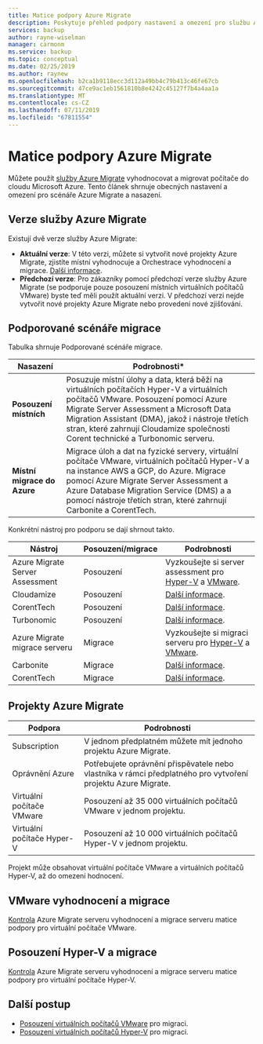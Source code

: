 ```yaml
---
title: Matice podpory Azure Migrate
description: Poskytuje přehled podpory nastavení a omezení pro službu Azure Migrate.
services: backup
author: rayne-wiselman
manager: carmonm
ms.service: backup
ms.topic: conceptual
ms.date: 02/25/2019
ms.author: raynew
ms.openlocfilehash: b2ca1b9118ecc3d112a49bb4c79b413c46fe67cb
ms.sourcegitcommit: 47ce9ac1eb1561810b8e4242c45127f7b4a4aa1a
ms.translationtype: MT
ms.contentlocale: cs-CZ
ms.lasthandoff: 07/11/2019
ms.locfileid: "67811554"
---
```

# <a name="azure-migrate-support-matrix"></a>Matice podpory Azure Migrate

Můžete použít [služby Azure Migrate](migrate-overview.md) vyhodnocovat a migrovat počítače do cloudu Microsoft Azure. Tento článek shrnuje obecných nastavení a omezení pro scénáře Azure Migrate a nasazení.


## <a name="azure-migrate-versions"></a>Verze služby Azure Migrate

Existují dvě verze služby Azure Migrate:

- **Aktuální verze**: V této verzi, můžete si vytvořit nové projekty Azure Migrate, zjistíte místní vyhodnocuje a Orchestrace vyhodnocení a migrace. [Další informace](whats-new.md#azure-migrate-new-version).
- **Předchozí verze**: Pro zákazníky pomocí předchozí verze služby Azure Migrate (se podporuje pouze posouzení místních virtuálních počítačů VMware) byste teď měli použít aktuální verzi. V předchozí verzi nejde vytvořit nové projekty Azure Migrate nebo provedení nové zjišťování.

## <a name="supported-migration-scenarios"></a>Podporované scénáře migrace

Tabulka shrnuje Podporované scénáře migrace.

**Nasazení** | **Podrobnosti*** 
--- | --- 
**Posouzení místních** | Posuzuje místní úlohy a data, která běží na virtuálních počítačích Hyper-V a virtuálních počítačů VMware. Posouzení pomocí Azure Migrate Server Assessment a Microsoft Data Migration Assistant (DMA), jakož i nástroje třetích stran, které zahrnují Cloudamize společnosti Corent technické a Turbonomic serveru.
**Místní migrace do Azure** | Migrace úloh a dat na fyzické servery, virtuální počítače VMware, virtuálních počítačů Hyper-V a na instance AWS a GCP, do Azure. Migrace pomocí Azure Migrate Server Assessment a Azure Database Migration Service (DMS) a a pomocí nástroje třetích stran, které zahrnují Carbonite a CorentTech.

Konkrétní nástroj pro podporu se dají shrnout takto.

**Nástroj** | **Posouzení/migrace** | **Podrobnosti**
--- | --- | ---
Azure Migrate Server Assessment | Posouzení | Vyzkoušejte si server assessment pro [Hyper-V](tutorial-prepare-hyper-v.md) a [VMware](tutorial-prepare-vmware.md).
Cloudamize | Posouzení | [Další informace](https://www.cloudamize.com/platform#tab-0).
CorentTech | Posouzení | [Další informace](https://www.corenttech.com/).
Turbonomic | Posouzení | [Další informace](https://turbonomic.com/solutions/technologies/azure-cloud/).
Azure Migrate migrace serveru | Migrace | Vyzkoušejte si migraci serveru pro [Hyper-V](tutorial-migrate-hyper-v.md) a [VMware](tutorial-migrate-vmware.md).
Carbonite | Migrace | [Další informace](https://www.carbonite.com/data-protection-resources/resource/Datasheet/carbonite-migrate-for-microsoft-azure).
CorentTech | Migrace | [Další informace](https://www.corenttech.com/).


## <a name="azure-migrate-projects"></a>Projekty Azure Migrate

**Podpora** | **Podrobnosti**
--- | ---
Subscription | V jednom předplatném můžete mít jednoho projektu Azure Migrate.
Oprávnění Azure | Potřebujete oprávnění přispěvatele nebo vlastníka v rámci předplatného pro vytvoření projektu Azure Migrate.
Virtuální počítače VMware  | Posouzení až 35 000 virtuálních počítačů VMware v jednom projektu.
Virtuální počítače Hyper-V | Posouzení až 10 000 virtuálních počítačů Hyper-V v jednom projektu.

Projekt může obsahovat virtuální počítače VMware a virtuálních počítačů Hyper-V, až do omezení hodnocení.


## <a name="vmware-assessment-and-migration"></a>VMware vyhodnocení a migrace

[Kontrola](migrate-support-matrix-vmware.md) Azure Migrate serveru vyhodnocení a migrace serveru matice podpory pro virtuální počítače VMware.

## <a name="hyper-v-assessment-and-migration"></a>Posouzení Hyper-V a migrace

[Kontrola](migrate-support-matrix-hyper-v.md) Azure Migrate serveru vyhodnocení a migrace serveru matice podpory pro virtuální počítače Hyper-V.


## <a name="next-steps"></a>Další postup

- [Posouzení virtuálních počítačů VMware](tutorial-assess-vmware.md) pro migraci.
- [Posouzení virtuálních počítačů Hyper-V](tutorial-assess-hyper-v.md) pro migraci.

